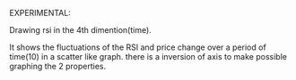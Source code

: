 EXPERIMENTAL:

Drawing rsi in the 4th dimention(time).

It shows the fluctuations of the RSI and price change over a period of time(10) in a scatter like graph. there is a inversion of axis to make possible graphing the 2 properties.